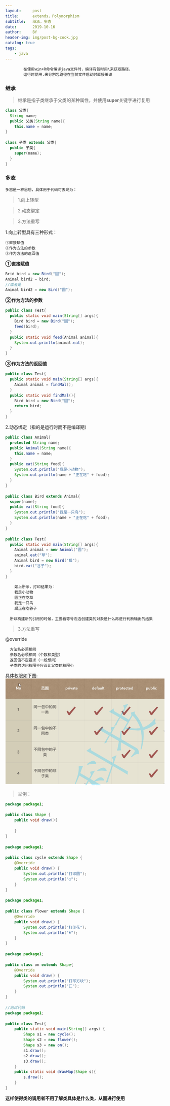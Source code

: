 ```yaml
---
layout:     post
title:      extends，Polymorphism
subtitle:   继承，多态
date:       2019-10-16
author:     BY
header-img: img/post-bg-cook.jpg
catalog: true
tags:
    - java
---
```


            在使用win+R命令编译java文件时，编译有包时用\来获取路径，
            运行时使用.来分割包路径在当前文件启动时直接编译

### 继承

> 继承是指子类继承于父类的某种属性，并使用**super**关键字进行复用

```java
class 父类{
  String name;
  public 父类(String name){
    this.name = name;
}

class 子类 extends 父类{
  public 子类{
    super(name);
  }
} 

```

### 多态

    多态是一种思想，具体用于代码可表现为：
    
> 1.向上转型

> 2.动态绑定

> 3.方法重写

1.向上转型具有三种形式：
  
    ①直接赋值
    ②作为方法的参数
    ③作为方法的返回值
    
**①直接赋值**
```java
Brid bird = new Bird("圆");
Animal bird2 = bird;
//或者是
Animal bird2 = new Bird("圆");
```
**②作为方法的参数**
```java
public class Test{
  public static void main(String[] args){
    Bird bird = new Bird("圆");
    feed(bird);
  }
  public static void feed(Animal animal){
    System.out.println(animal.eat);
  }
}
```
**③作为方法的返回值**
```java
public class Test{
  public static void main(String[] args){
    Animal animal = findMal();
  }
  public static void findMal(){
    Bird bird = new Bird("圆");
    return bird;
  }
}
```

2.动态绑定（指的是运行时而不是编译期）

```java
public class Animal{
  protected String name;
  public Animal(String name){
    this.name = name;
  }
  public eat(String food){
    System.out.println("我是小动物");
    System.out.println(name + "正在吃" + food);
  }
}

public class Bird extends Animal{
  super(name);
  public eat(String food){
    System.out.println("我是一只鸟");
    System.out.println(name + "正在吃" + food);
  } 
}

public class Test{
  public static void main(String[] args){
    Animal animal = new Animal("圆");
    animal.eat("草");
    Animal bird = new Bird("扁");
    bird.eat("谷子");
  }
}

```

        如上所示，打印结果为：
        我是小动物
        圆正在吃草
        我是一只鸟
        扁正在吃谷子
  
      所以构建新的引用的时候，主要看等号右边创建类的对象是什么再进行判断输出的结果

> 3.方法重写

@override
      
      方法名必须相同
      参数名必须相同（个数和类型）
      返回值不定要求（一般想同）
      子类的访问权限不应该比父类的权限小

具体权限如下图:
![](https://github.com/q1206271031/photo/raw/master/%E6%9D%83%E9%99%90%E8%8C%83%E5%9B%B4/%E6%9D%83%E9%99%90%E8%8C%83%E5%9B%B4.png)

> 举例：
```java
package package1;

public class Shape {
    public void draw(){

    }
}

package package1;

public class cycle extends Shape {
    @Override
    public void draw() {
        System.out.println("打印圆");
        System.out.println("○");
    }
}

package package1;

public class flower extends Shape {
    @Override
    public void draw() {
        System.out.println("打印花");
        System.out.println("♣");
    }
}

package package1;

public class on extends Shape{
    @Override
    public void draw() {
        System.out.println("打印方块");
        System.out.println("匚");
    }
}

//测试代码
package package1;

public class Test{
    public static void main(String[] args) {
        Shape s1 = new cycle();
        Shape s2 = new flower();
        Shape s3 = new on();
        s1.draw();
        s2.draw();
        s3.draw();
    }
    public static void drawMap(Shape s){
        s.draw();
    }
}
```
  
**这样使得类的调用者不用了解类具体是什么类，从而进行使用**
